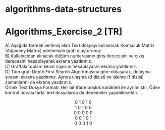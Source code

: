 # algorithms-data-structures
<h1>Algorithms_Exercise_2 [TR]</h1>
<p>
A) Aşağıda formatı verilmiş olan Text dosyayı kullanarak Komşuluk Matris (Adjaceny
Matrix) yöntemiyle grafı oluşturunuz.<br>
B) Kullanıcıdan alınacak düğüm numarasının giriş derecesini ve çıkış derecesini
hesaplayarak ekrana yazdırınız.<br>
C) Graftaki toplam kenar sayısını hesaplayarak ekrana yazdırınız.<br>
D) Tüm grafı Depth First Search Algoritmasına göre dolaşarak, dolaşma sırasını ekrana
yazdırınız. Ayrıca ulaşma (d dizisi) ve işleme (f dizisi) zamanlarını da ekrana yazdırınız.<br>
Örnek Text Dosya Formatı: Her bir ifade boşluk karakteri ile ayrılmıştır. Ödev kontrol hocası
farklı text dosyalarda da denemeler yapabilecektir.</p>
<div align="center"><p>
0 1 0 1 0<br>
1 0 1 0 0<br>
0 0 0 0 0<br>
0 0 1 0 1<br>
0 0 0 1 0<br>
</p> </div>
